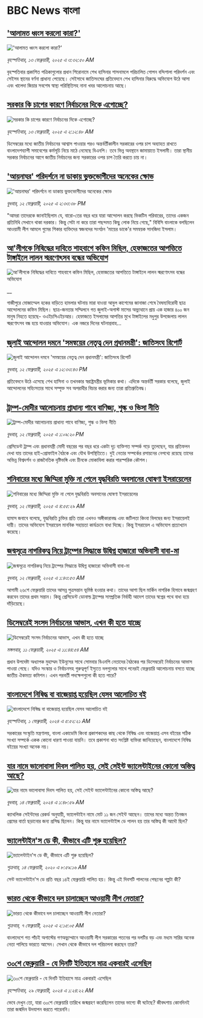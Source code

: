 # BBC News বাংলা## ['আলামত ধ্বংস করলো কারা?'](https://www.bbc.com/bengali/articles/cj3edk1g1yro?at_campaign=githubrss)!['আলামত ধ্বংস করলো কারা?'](https://ichef.bbci.co.uk/ace/standard/240/cpsprodpb/01a3/live/1b5069c0-e9b2-11ef-bd1b-d536627785f2.jpg)_বৃহস্পতিবার, ১৩ ফেব্রুয়ারী, ২০২৫ এ ৩:৩২:৫০ AM_বৃহস্পতিবার প্রকাশিত পত্রিকাগুলোর প্রধান শিরোনামে শেখ হাসিনার শাসনামলে পরিচালিত গোপন বন্দিশালা পরিদর্শন এবং সেইসব স্থানের বর্ণনা প্রাধান্য পেয়েছে। সেইসাথে জাতিসংঘের প্রতিবেদনে শেখ হাসিনার বিরুদ্ধে অভিযোগ উঠে আসা এবং খালেদা জিয়ার সবশেষ স্বাস্থ্য পরিস্থিতিসহ নানা খবর আলোচনায় আছে।## [সরকার কি চাপের কারণে নির্বাচনের দিকে এগোচ্ছে?](https://www.bbc.com/bengali/articles/czxkz2nrrvko?at_campaign=githubrss)![সরকার কি চাপের কারণে নির্বাচনের দিকে এগোচ্ছে?](https://ichef.bbci.co.uk/ace/standard/240/cpsprodpb/2766/live/defdbde0-e963-11ef-bd1b-d536627785f2.png)_বৃহস্পতিবার, ১৩ ফেব্রুয়ারী, ২০২৫ এ ২:১২:৪৮ AM_ডিসেম্বরের মধ্যে জাতীয় নির্বাচনের আশ্বাস পাওয়ার পরও অন্তর্বর্তীকালীন সরকারের ওপর চাপ অব্যাহত রাখতে বাংলাদেশব্যাপী সমাবেশের কর্মসূচি নিয়ে মাঠে নেমেছে বিএনপি। তবে ভিন্ন অবস্থানে জামায়াতে ইসলামী। তারা স্থানীয় সরকার নির্বাচনের আগে জাতীয় নির্বাচনের জন্য সরকারের ওপর চাপ তৈরি করতে চায় না।## ['আয়নাঘর' পরিদর্শনে না ডাকায় ভুক্তভোগীদের অনেকের ক্ষোভ](https://www.bbc.com/bengali/articles/cx2pzl5wpyzo?at_campaign=githubrss)!['আয়নাঘর' পরিদর্শনে না ডাকায় ভুক্তভোগীদের অনেকের ক্ষোভ](https://ichef.bbci.co.uk/ace/standard/240/cpsprodpb/d7e8/live/29dccae0-e93c-11ef-b89e-fb81061a2358.jpg)_বুধবার, ১২ ফেব্রুয়ারী, ২০২৫ এ ২:৩৩:৩৮ PM_"আমরা তাদেরকে জানাইছিলাম যে, বারো-তের বছর ধরে যারা আন্দোলন করছে ভিকটিম পরিবারের, তাদের একজন প্রতিনিধি সেখানে থাকা দরকার। কিন্তু সেটা না করে তারা পছন্দমত কিছু লোক নিয়ে গেছে," বিবিসি বাংলাকে বলছিলেন আওয়ামী লীগ আমলে গুমের শিকার ব্যক্তিদের স্বজনদের সংগঠন 'মায়ের ডাকে'র সমন্বয়ক সানজিদা ইসলাম।## [আ'লীগকে নিষিদ্ধের দাবিতে শাহবাগে কফিন মিছিল, হেফাজতের আপত্তিতে টাঙ্গাইলে লালন স্মরণোৎসব বন্ধের অভিযোগ](https://www.bbc.co.uk/bengali/live/c1wexg52y37t?at_campaign=githubrss)![আ'লীগকে নিষিদ্ধের দাবিতে শাহবাগে কফিন মিছিল, হেফাজতের আপত্তিতে টাঙ্গাইলে লালন স্মরণোৎসব বন্ধের অভিযোগ](https://ichef.bbci.co.uk/ace/standard/240/cpsprodpb/4b62/live/55f778a0-e928-11ef-bd1b-d536627785f2.jpg)__গাজীপুরে মোজাম্মেল হকের বাড়িতে হামলার ঘটনায় মারা যাওয়া আবুল কাশেমের জানাজা শেষে বৈষম্যবিরোধী ছাত্র আন্দোলনের কফিন মিছিল। ছাত্র-জনতার সম্মিলনে গত জুলাই-অগাস্ট মাসের অভ্যুত্থানে প্রায় এক হাজার ৪০০ জন মানুষ নিহতে হয়েছে- ওএইচসিএইচআর। হেফাজতে ইসলামের আপত্তির মুখে টাঙ্গাইলের মধুপুর উপজেলায় লালন স্মরণোৎসব বন্ধ হয়ে যাওয়ার অভিযোগ। এক নজরে দিনের ঘটনাপ্রবাহ...## [জুলাই আন্দোলন দমনে 'সমন্বয়ের নেতৃত্ব দেন প্রধানমন্ত্রী': জাতিসংঘ রিপোর্ট](https://www.bbc.com/bengali/articles/c1wex9vw97qo?at_campaign=githubrss)![জুলাই আন্দোলন দমনে 'সমন্বয়ের নেতৃত্ব দেন প্রধানমন্ত্রী': জাতিসংঘ রিপোর্ট](https://ichef.bbci.co.uk/ace/standard/240/cpsprodpb/92e2/live/04f6e520-e9b0-11ef-b950-0d88f18c96d4.jpg)_বুধবার, ১২ ফেব্রুয়ারী, ২০২৫ এ ১২:৩৩:৪৩ PM_প্রতিবেদনে উঠে এসেছে শেখ হাসিনা ও তখনকার স্বরাষ্ট্রমন্ত্রীর ভূমিকার কথা। এদিকে অন্তর্বর্তী সরকার বলেছে, জুলাই আন্দোলনের সহিংসতার সাথে সম্পৃক্ত সব অপরাধীর বিচার করার জন্য তারা প্রতিশ্রুতিবদ্ধ।## [ট্রাম্প-মোদীর আলোচনায় প্রাধান্য পাবে বাণিজ্য, শুল্ক ও ভিসা নীতি](https://www.bbc.com/bengali/articles/c8j8dw2dml7o?at_campaign=githubrss)![ট্রাম্প-মোদীর আলোচনায় প্রাধান্য পাবে বাণিজ্য, শুল্ক ও ভিসা নীতি](https://ichef.bbci.co.uk/ace/standard/240/cpsprodpb/29c4/live/e1a4e380-e92b-11ef-bd1b-d536627785f2.jpg)_বুধবার, ১২ ফেব্রুয়ারী, ২০২৫ এ ১:০৯:২০ PM_প্রেসিডেন্ট ট্রাম্প এবং প্রধানমন্ত্রী মোদী বছরের পর বছর ধরে একটা দৃঢ় ব্যক্তিগত সম্পর্ক গড়ে তুলেছেন, যার প্রতিফলন দেখা যায় তাদের হাই-প্রোফাইল বৈঠকে এবং যৌথ উপস্থিতিতে। দুই নেতার সম্পর্কের রসায়নের নেপথ্যে রয়েছে তাদের অভিন্ন বিশ্বদর্শন ও রাজনৈতিক দৃষ্টিভঙ্গি এবং চীনকে মোকাবিলা করার পারস্পরিক কৌশল।## [শনিবারের মধ্যে জিম্মিরা মুক্তি না পেলে যুদ্ধবিরতি অবসানের ঘোষণা ইসরায়েলের](https://www.bbc.com/bengali/articles/c5yv70491y0o?at_campaign=githubrss)![শনিবারের মধ্যে জিম্মিরা মুক্তি না পেলে যুদ্ধবিরতি অবসানের ঘোষণা ইসরায়েলের](https://ichef.bbci.co.uk/ace/standard/240/cpsprodpb/d9d4/live/8ab4bb30-e8f0-11ef-bd1b-d536627785f2.jpg)_বুধবার, ১২ ফেব্রুয়ারী, ২০২৫ এ ৪:৫৫:২৯ AM_হামাস জবাবে বলেছে, যুদ্ধবিরতি চুক্তির প্রতি তারা এখনও অঙ্গীকারাবদ্ধ এবং জটিলতা কিংবা বিলম্বের জন্য ইসরায়েলই দায়ী। তাদের অভিযোগ ইসরায়েল মানবিক সহায়তা কার্যক্রমে বাধা দিচ্ছে। কিন্তু ইসরায়েল এ অভিযোগ প্রত্যাখ্যান করেছে।## [জন্মসূত্রে নাগরিকত্ব নিয়ে ট্রাম্পের সিদ্ধান্তে উদ্বিগ্ন হাজারো অভিবাসী বাবা-মা](https://www.bbc.com/bengali/articles/cd649683pzdo?at_campaign=githubrss)![জন্মসূত্রে নাগরিকত্ব নিয়ে ট্রাম্পের সিদ্ধান্তে উদ্বিগ্ন হাজারো অভিবাসী বাবা-মা](https://ichef.bbci.co.uk/ace/standard/240/cpsprodpb/f284/live/4a2c4f50-e86a-11ef-a819-277e390a7a08.jpg)_বুধবার, ১২ ফেব্রুয়ারী, ২০২৫ এ ১:৪৩:৫৩ AM_আগামী ২৬শে ফেব্রুয়ারি তাদের আসন্ন পুত্রসন্তান ভূমিষ্ঠ হওয়ার কথা। তাদের আশা ছিল মার্কিন নাগরিক হিসাবে জন্মগ্রহণ করবেন তাদের প্রথম সন্তান। কিন্তু প্রেসিডেন্ট ডোনাল্ড ট্রাম্পের সাম্প্রতিক নির্বাহী আদেশ তাদের স্বপ্নের পথে বাধা হয়ে দাঁড়িয়েছে।## [ডিসেম্বরেই সংসদ নির্বাচনের আভাস, এখন কী হতে যাচ্ছে](https://www.bbc.com/bengali/articles/cj91d92p2epo?at_campaign=githubrss)![ডিসেম্বরেই সংসদ নির্বাচনের আভাস, এখন কী হতে যাচ্ছে](https://ichef.bbci.co.uk/ace/standard/240/cpsprodpb/7e6e/live/485c3950-e861-11ef-a819-277e390a7a08.jpg)_মঙ্গলবার, ১১ ফেব্রুয়ারী, ২০২৫ এ ১১:৪৪:৫৪ AM_প্রধান উপদেষ্টা অধ্যাপক মুহাম্মদ ইউনূসের সাথে সোমবার বিএনপি নেতাদের বৈঠকের পর ডিসেম্বরেই নির্বাচনের আভাস পাওয়া গেছে। যদিও সংস্কার ও নির্বাচনসহ গুরুত্বপূর্ণ ইস্যুতে দলগুলোর সাথে পনেরই ফেব্রুয়ারি আলোচনায় বসতে যাচ্ছে জাতীয় ঐকমত্য কমিশন। এখন পরবর্তী পদক্ষেপগুলো কী হতে পারে?## [বাংলাদেশে নিষিদ্ধ বা বাজেয়াপ্ত হয়েছিল যেসব আলোচিত বই](https://www.bbc.com/bengali/articles/cv2l3d4p3d1o?at_campaign=githubrss)![বাংলাদেশে নিষিদ্ধ বা বাজেয়াপ্ত হয়েছিল যেসব আলোচিত বই](https://ichef.bbci.co.uk/ace/standard/240/cpsprodpb/274e/live/e13c45e0-b92b-11ee-ace0-c35c1b4f6d82.jpg)_বৃহস্পতিবার, ১ ফেব্রুয়ারী, ২০২৪ এ ৫:৫২:২১ AM_সরকারের সংস্কৃতি মন্ত্রণালয়, বাংলা একাডেমি কিংবা প্রকাশকদের কাছ থেকে নিষিদ্ধ এবং বাজেয়াপ্ত এসব বইয়ের সঠিক সংখ্যা সম্পর্কে একক কোনো ধারণা পাওয়া যায়নি। তবে প্রকাশনা খাত সংশ্লিষ্ট ব্যক্তিরা জানিয়েছেন, বাংলাদেশে নিষিদ্ধ বইয়ের সংখ্যা অনেক নয়।## [যার নামে ভালোবাসা দিবস পালিত হয়, সেই সেইন্ট ভ্যালেন্টাইনের কোনো অস্তিত্ব আছে?](https://www.bbc.com/bengali/articles/cek7y4x5zxyo?at_campaign=githubrss)![যার নামে ভালোবাসা দিবস পালিত হয়, সেই সেইন্ট ভ্যালেন্টাইনের কোনো অস্তিত্ব আছে?](https://ichef.bbci.co.uk/ace/standard/240/cpsprodpb/eba5/live/968acc00-ca7f-11ee-ace0-c35c1b4f6d82.jpg)_বুধবার, ১৪ ফেব্রুয়ারী, ২০২৪ এ ১:৪৮:৫৯ AM_ক্যাথলিক সেইন্টদের রেকর্ড অনুযায়ী, ভ্যালেন্টাইন নামে মোট ১১ জন সেইন্ট আছেন। তাদের মধ্যে অন্তত তিনজন প্রেমের বার্তা ছড়ানোর জন্য প্রসিদ্ধ ছিলেন। কিন্তু যার নামে ভ্যালেন্টাইন্স ডে পালন হয় তার অস্তিত্ব কী আদৌ ছিল?## [ভ্যালেন্টাইন'স ডে কী, কীভাবে এটি শুরু হয়েছিল?](https://www.bbc.com/bengali/news-51499093?at_campaign=githubrss)![ভ্যালেন্টাইন'স ডে কী, কীভাবে এটি শুরু হয়েছিল?](https://ichef.bbci.co.uk/ace/standard/240/cpsprodpb/17E99/production/_94254979_istock-504075546.jpg)_শুক্রবার, ১৪ ফেব্রুয়ারী, ২০২০ এ ৮:৫৯:১৬ AM_সেন্ট ভ্যালেন্টাইন'স ডে প্রতি বছর ১৪ই ফেব্রুয়ারি পালিত হয়। কিন্তু এই দিবসটি পালনের পেছনের গল্পটা কী?## [ভারত থেকে কীভাবে দল চালাচ্ছেন আওয়ামী লীগ নেতারা?](https://www.bbc.com/bengali/articles/c5yd5rlqqq0o?at_campaign=githubrss)![ভারত থেকে কীভাবে দল চালাচ্ছেন আওয়ামী লীগ নেতারা?](https://ichef.bbci.co.uk/ace/standard/240/cpsprodpb/8d5e/live/3642ed20-e2d2-11ef-bd1b-d536627785f2.jpg)_শুক্রবার, ৭ ফেব্রুয়ারী, ২০২৫ এ ২:১৫:০৫ AM_বাংলাদেশে গত পাঁচই অগাস্টের গণঅভ্যুথ্থানে আওয়ামী লীগ সরকারের পতনের পর দলটির বড় এবং মধ্যম সারির অনেক নেতা পালিয়ে ভারতে আসেন। সেখান থেকে কীভাবে দল পরিচালনা করছেন তারা?## [৩০শে ফেব্রুয়ারি - যে দিনটি ইতিহাসে মাত্র একবারই এসেছিল](https://www.bbc.com/bengali/articles/cz4d70ql8pgo?at_campaign=githubrss)![৩০শে ফেব্রুয়ারি - যে দিনটি ইতিহাসে মাত্র একবারই এসেছিল](https://ichef.bbci.co.uk/ace/standard/240/cpsprodpb/3925/live/5c43f020-d62e-11ee-8f28-259790e80bba.jpg)_বৃহস্পতিবার, ২৯ ফেব্রুয়ারী, ২০২৪ এ ১:২৪:২২ AM_ভেবে দেখুন তো, যারা ৩০শে ফেব্রুয়ারি তারিখে জন্মগ্রহণ করেছিলেন তাদের ভাগ্যে কী ঘটেছে? জীবদ্দশায় কোনদিনই তারা জন্মদিন উদযাপন করতে পারেননি।